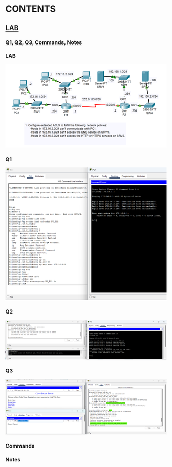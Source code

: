 # CONTENTS

## [LAB](#lab)
### [Q1](#q1), [Q2](#q2), [Q3](#q3), [Commands](#commands), [Notes](#notes)

### <a name="lab"></a>LAB

<img src="../00-files/PacketTracer_Bii2XySW4t.png" alt="Resim">

### <a name="q1"></a>Q1

<img src="../00-files/PacketTracer_6wEci0Xvgs.png" alt="Resim">

### <a name="q2"></a>Q2

<img src="../00-files/PacketTracer_UAIRdZkfnQ.png" alt="Resim">

### <a name="q3"></a>Q3

<img src="../00-files/PacketTracer_InmP3GrF1k.png" alt="Resim">

### <a name="commands"></a>Commands

### <a name="notes"></a>Notes


